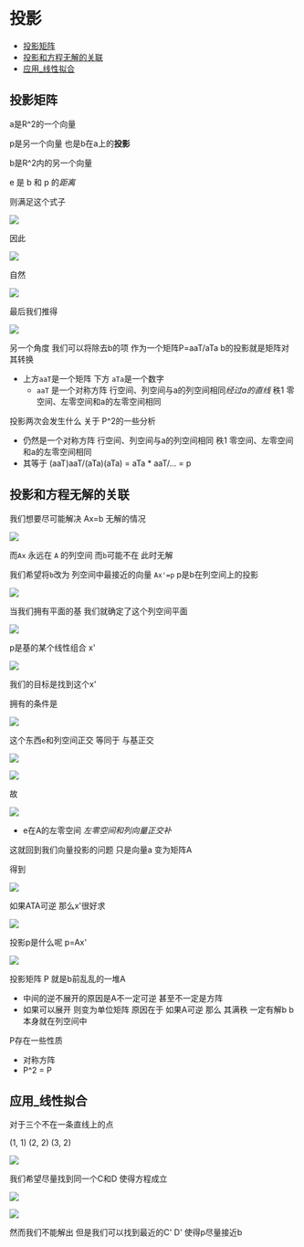 # 投影
 
* [投影矩阵](#投影矩阵)
* [投影和方程无解的关联](#投影和方程无解的关联)
* [应用_线性拟合](#应用_线性拟合)

## 投影矩阵

a是R^2的一个向量

p是另一个向量 也是b在a上的**投影**

b是R^2内的另一个向量

e 是 b 和 p 的*距离*

则满足这个式子

![](img/7476077b.png)

因此

![](img/3a74958f.png)

自然

![](img/68349e12.png)

最后我们推得

![](img/be9baad0.png)

另一个角度 我们可以将除去b的项 作为一个矩阵P=aaT/aTa b的投影就是矩阵对其转换

* 上方`aaT`是一个矩阵 下方 `aTa`是一个数字
    * `aaT` 是一个对称方阵 行空间、列空间与a的列空间相同*经过a的直线* 秩1 零空间、左零空间和a的左零空间相同

投影两次会发生什么 关于 P^2的一些分析

* 仍然是一个对称方阵 行空间、列空间与a的列空间相同 秩1 零空间、左零空间和a的左零空间相同
* 其等于 (aaT)aaT/(aTa)(aTa) = aTa * aaT/... = p

## 投影和方程无解的关联

我们想要尽可能解决 Ax=b 无解的情况

![](img/37b51e23.png)

而`Ax` 永远在 `A` 的列空间 而`b`可能不在 此时无解

我们希望将`b`改为 列空间中最接近的向量 `Ax'=p` p是b在列空间上的投影

![](img/5c3dd8e1.png)

当我们拥有平面的基 我们就确定了这个列空间平面

![](img/03c76db5.png)

p是基的某个线性组合 x'

![](img/4d325ea7.png)

我们的目标是找到这个x'

拥有的条件是

![](img/8e6e37e3.png)

这个东西`e`和列空间正交 等同于 与基正交

![](img/1bec9181.png)

![](img/879850fa.png)

故

![](img/366a9a62.png)

* e在A的左零空间 *左零空间和列向量正交补*

这就回到我们向量投影的问题 只是向量a 变为矩阵A

得到

![](img/7658b7f9.png)

如果ATA可逆 那么x'很好求

![](img/8f1b73e8.png)

投影p是什么呢 p=Ax' 

![](img/d23cbd44.png)

投影矩阵 P 就是b前乱乱的一堆A

* 中间的逆不展开的原因是A不一定可逆 甚至不一定是方阵
* 如果可以展开 则变为单位矩阵 原因在于 如果A可逆 那么 其满秩 一定有解b b本身就在列空间中

P存在一些性质

* 对称方阵
* P^2 = P

## 应用_线性拟合

对于三个不在一条直线上的点

(1, 1) (2, 2) (3, 2)

![](img/e8e1885a.png)

我们希望尽量找到同一个C和D 使得方程成立

![](img/0ce34725.png)

![](img/383021d1.png)

然而我们不能解出 但是我们可以找到最近的C' D' 使得p尽量接近b
